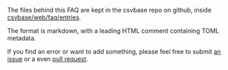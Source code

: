 <!--
title = "How do I edit this FAQ?"
description = "How to add material and fix issues in the csvbase FAQ"
draft = false
created = 2024-05-21
updated = 2024-05-21
-->

The files behind this FAQ are kept in the csvbase repo on github, inside
[csvbase/web/faq/entries](https://github.com/calpaterson/csvbase/tree/main/csvbase/web/faq/entries).

The format is markdown, with a leading HTML comment containing TOML metadata.

If you find an error or want to add something, please feel free to submit [an
issue](https://github.com/calpaterson/csvbase/issues/new/choose) or a even
[pull request](https://github.com/calpaterson/csvbase/compare).
